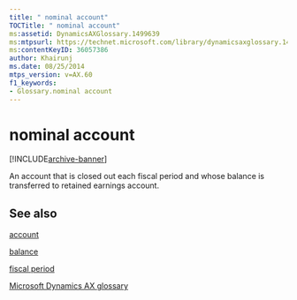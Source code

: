 ```yaml
---
title: " nominal account"
TOCTitle: " nominal account"
ms:assetid: DynamicsAXGlossary.1499639
ms:mtpsurl: https://technet.microsoft.com/library/dynamicsaxglossary.1499639(v=AX.60)
ms:contentKeyID: 36057386
author: Khairunj
ms.date: 08/25/2014
mtps_version: v=AX.60
f1_keywords:
- Glossary.nominal account
---
```


# nominal account


[!INCLUDE[archive-banner](includes/archive-banner.md)]

An account that is closed out each fiscal period and whose balance is transferred to retained earnings account.

## See also

[account](account.md)

[balance](balance.md)

[fiscal period](fiscal-period.md)

[Microsoft Dynamics AX glossary](glossary/microsoft-dynamics-ax-glossary.md)

  


